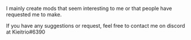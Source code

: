 I mainly create mods that seem interesting to me or that people have requested me to make.


If you have any suggestions or request, feel free to contact me on discord at Kieitrio#6390
